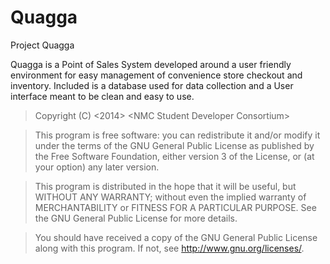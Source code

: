 Quagga
======

Project Quagga

Quagga is a Point of Sales System developed around a user friendly environment for easy management of convenience store checkout and inventory. Included is a database used for data collection and a User interface meant to be clean and easy to use.

>Copyright (C) &lt;2014&gt;  &lt;NMC Student Developer Consortium&gt;

>This program is free software: you can redistribute it and/or modify
it under the terms of the GNU General Public License as published by
the Free Software Foundation, either version 3 of the License, or
(at your option) any later version.

>This program is distributed in the hope that it will be useful,
but WITHOUT ANY WARRANTY; without even the implied warranty of
MERCHANTABILITY or FITNESS FOR A PARTICULAR PURPOSE.  See the
GNU General Public License for more details.

>You should have received a copy of the GNU General Public License
along with this program.  If not, see <http://www.gnu.org/licenses/>.
